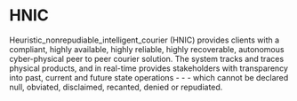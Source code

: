 # HNIC
Heuristic_nonrepudiable_intelligent_courier (HNIC) provides clients with a compliant, highly available, highly reliable, highly recoverable, autonomous cyber-physical peer to peer courier solution. The system tracks and traces physical products, and in real-time provides stakeholders with transparency into past, current and future state operations - - - which cannot be declared null, obviated, disclaimed, recanted, denied or repudiated.  
